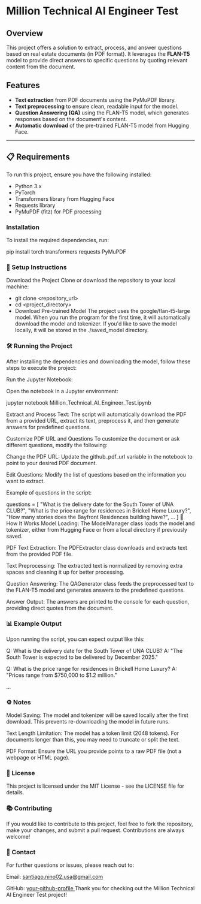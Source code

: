 # Million Technical AI Engineer Test

## Overview

This project offers a solution to extract, process, and answer questions based on real estate documents (in PDF format). It leverages the **FLAN-T5** model to provide direct answers to specific questions by quoting relevant content from the document.

## Features

- **Text extraction** from PDF documents using the PyMuPDF library.
- **Text preprocessing** to ensure clean, readable input for the model.
- **Question Answering (QA)** using the FLAN-T5 model, which generates responses based on the document's content.
- **Automatic download** of the pre-trained FLAN-T5 model from Hugging Face.

---

## 📋 Requirements

To run this project, ensure you have the following installed:

- Python 3.x
- PyTorch
- Transformers library from Hugging Face
- Requests library
- PyMuPDF (fitz) for PDF processing

### Installation

To install the required dependencies, run:

pip install torch transformers requests PyMuPDF

### 🚀 Setup Instructions
Download the Project Clone or download the repository to your local machine:

- git clone <repository_url>
- cd <project_directory>
- Download Pre-trained Model The project uses the google/flan-t5-large model. When you run the program for the first time, it will automatically download the model and tokenizer. If you'd like to save the model locally, it will be stored in the ./saved_model directory.

### 🛠 Running the Project
After installing the dependencies and downloading the model, follow these steps to execute the project:

Run the Jupyter Notebook:

Open the notebook in a Jupyter environment:

jupyter notebook Million_Technical_AI_Engineer_Test.ipynb

Extract and Process Text: The script will automatically download the PDF from a provided URL, extract its text, preprocess it, and then generate answers for predefined questions.

Customize PDF URL and Questions To customize the document or ask different questions, modify the following:

Change the PDF URL: Update the github_pdf_url variable in the notebook to point to your desired PDF document.

Edit Questions: Modify the list of questions based on the information you want to extract.

Example of questions in the script:

questions = [
    "What is the delivery date for the South Tower of UNA CLUB?",
    "What is the price range for residences in Brickell Home Luxury?",
    "How many stories does the Bayfront Residences building have?",
    ...
]
🧠 How It Works
Model Loading:
The ModelManager class loads the model and tokenizer, either from Hugging Face or from a local directory if previously saved.

PDF Text Extraction:
The PDFExtractor class downloads and extracts text from the provided PDF file.

Text Preprocessing:
The extracted text is normalized by removing extra spaces and cleaning it up for better processing.

Question Answering:
The QAGenerator class feeds the preprocessed text to the FLAN-T5 model and generates answers to the predefined questions.

Answer Output:
The answers are printed to the console for each question, providing direct quotes from the document.

### 📊 Example Output
Upon running the script, you can expect output like this:

Q: What is the delivery date for the South Tower of UNA CLUB?
A: "The South Tower is expected to be delivered by December 2025."

Q: What is the price range for residences in Brickell Home Luxury?
A: "Prices range from $750,000 to $1.2 million."

...
### ⚙️ Notes
Model Saving:
The model and tokenizer will be saved locally after the first download. This prevents re-downloading the model in future runs.

Text Length Limitation:
The model has a token limit (2048 tokens). For documents longer than this, you may need to truncate or split the text.

PDF Format:
Ensure the URL you provide points to a raw PDF file (not a webpage or HTML page).

### 📝 License
This project is licensed under the MIT License - see the LICENSE file for details.

###  📚 Contributing
If you would like to contribute to this project, feel free to fork the repository, make your changes, and submit a pull request. Contributions are always welcome!

###  👥 Contact
For further questions or issues, please reach out to:

Email: santiago.nino02.usa@gmail.com

GitHub: [your-github-profile
](https://github.com/SAN1713911S)
Thank you for checking out the Million Technical AI Engineer Test project!
